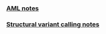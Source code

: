 
### [AML notes](https://github.com/lenarayneallen/AML_project_notes/blob/main/AML_Notes.pdf)

### [Structural variant calling notes](https://github.com/lenarayneallen/AML_project_notes/blob/main/Structural_Variant_Calling_Notes.pdf)
